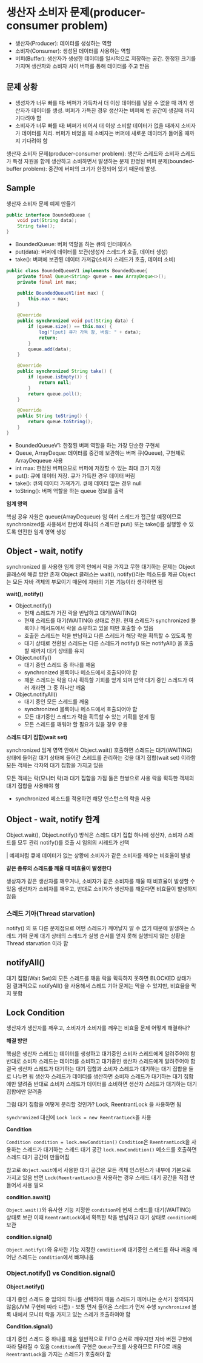 # 생산자 소비자 문제(producer-consumer problem)

- 생산자(Producer): 데이터를 생성하는 역할
- 소비자(Consumer): 생성된 데이터를 사용하는 역할
- 버퍼(Buffer): 생산자가 생성한 데이터를 일시적으로 저장하는 공간. 한정된 크기를 가지며 생산자와 소비자 사이 버퍼를 통해 데이터를 주고 받음

## 문제 상황

- 생성자가 너무 빠를 때: 버퍼가 가득차서 더 이상 데이터를 넣을 수 없을 때 까지 생산자가 데이터를 생성. 버퍼가 가득찬 경우 생산자는 버퍼에 빈 공간이 생길때 까지 기다려야 함
- 소비자가 너무 빠를 때: 버퍼가 비어서 더 이상 소비할 데이터가 없을 때까지 소비자가 데이터를 처리. 버퍼가 비었을 때 소비자는 버퍼에 새로운 데이터가 들어올 때까지 기다려야 함

생산자 소비자 문제(producer-consumer problem): 생산자 스레드와 소비자 스레드가 특정 자원을 함께 생산하고 소비하면서 발생하는 문제
한정된 버퍼 문제(bounded-buffer problem): 중간에 버퍼의 크기가 한정되어 있기 때문에 발생.

## Sample

생산자 소비자 문제 예제 만들기

```java
public interface BoundedQueue {
    void put(String data);
    String take();
}
```

- BoundedQueue: 버퍼 역할을 하는 큐의 인터페이스
- put(data): 버퍼에 데이터를 보관(생성자 스레드가 호출, 데이터 생성)
- take(): 버퍼에 보관된 데이터 가져감(소비자 스레드가 호출, 데이터 소비)

```java
public class BoundedQueueV1 implements BoundedQueue{
    private final Queue<String> queue = new ArrayDeque<>();
    private final int max;

    public BoundedQueueV1(int max) {
        this.max = max;
    }

    @Override
    public synchronized void put(String data) {
        if (queue.size() == this.max) {
            log("[put] 큐가 가득 참, 버림: " + data);
            return;
        }
        queue.add(data);
    }

    @Override
    public synchronized String take() {
        if (queue.isEmpty()) {
            return null;
        }
        return queue.poll();
    }

    @Override
    public String toString() {
        return queue.toString();
    }
}
```

- BoundedQueueV1: 한정된 버퍼 역할을 하는 가장 단순한 구현체
- Queue, ArrayDeque: 데이터를 중간에 보관하는 버퍼 큐(Queue), 구현체로 ArrayDequeue 사용
- int max: 한정된 버퍼으므로 버퍼에 저장할 수 있는 최대 크기 지정
- put(): 큐에 데이터 저장. 큐가 가득찬 경우 데이터 버림
- take(): 큐의 데이터 가져가기. 큐에 데이터 없는 경우 null
- toString(): 버퍼 역할을 하는 queue 정보를 출력

**임계 영역**

핵심 공유 자원은 queue(ArrayDequeue) 임
여러 스레드가 접근할 예정이므로 synchronized를 사용해서 한번에 하나의 스레드만 put() 또는 take()를 실행할 수 있도록 안전한 임계 영역 생성

## Object - wait, notify

synchronized 를 사용한 임계 영역 안에서 락을 가지고 무한 대기하는 문제는 Object 클래스에 해결 방안 존재
Object 클래스는 wait(), notify()라는 메소드를 제공
Object 는 모든 자바 객체의 부모이기 때문에 자바의 기본 기능이라 생각하면 됨

**wait(), notify()**

- Object.notify()
  - 현재 스레드가 가진 락을 반납하고 대기(WAITING)
  - 현재 스레드를 대기(WAITING) 상태로 전환. 현재 스레드가 synchronized 블록이나 메서드에서 락을 소유하고 있을 때만 호출할 수 있음
  - 호출한 스레드는 락을 반납하고 다른 스레드가 해당 락을 획득할 수 있도록 함
  - 대기 상태로 전환된 스레드는 다른 스레드가 notify() 또는 notifyAll() 을 호출할 때까지 대기 상태를 유지
- Object.notify()
  - 대기 중인 스레드 중 하나를 깨움
  - synchronized 블록이나 메소드에서 호출되어야 함
  - 깨운 스레드는 락을 다시 획득할 기회를 얻게 되며 만약 대기 중인 스레드가 여러 개라면 그 중 하나만 깨움
- Object.notifyAll()
  - 대기 중인 모든 스레드를 깨움
  - synchronized 블록이나 메소드에서 호출되어야 함
  - 모든 대기중인 스레드가 락을 획득할 수 있는 기획를 얻게 됨
  - 모든 스레드를 깨워야 할 필요가 있을 경우 유용

**스레드 대기 집합(wait set)**

synchronized 임계 영역 안에서 Object.wait() 호출하면 스레드는 대기(WAITING) 상태에 들어감
대기 상태에 들어간 스레드를 관리하는 것을 대기 집합(wait set) 이라함
모든 객체는 각자의 대기 집함을 가지고 있음

모든 객체는 락(모니터 락)과 대기 집합을 가짐
둘은 한쌍으로 사용
락을 획득한 객체의 대기 집합을 사용해야 함
- synchronized 메소드를 적용하면 해당 인스턴스의 락을 사용

## Object - wait, notify 한계

Object.wait(), Object.notify() 방식은 스레드 대기 집합 하나에 생산자, 소비자 스레드를 모두 관리
notify()를 호출 시 임의의 시레드가 선택

| 예제처럼 큐에 데이터가 없는 상황에 소비자가 같은 소비자를 깨우는 비효율이 발생

**같은 종류의 스레드를 깨울 때 비효율이 발생한다**

생상자가 같은 생산자를 깨우거나, 소비자가 같은 소비자를 깨울 때 비효율이 발생할 수 있음
생산자가 소비자를 깨우고, 반대로 소비자가 생산자를 깨운다면 비효율이 발생하지 않음

### 스레드 기아(Thread starvation)

notify() 의 또 다른 문제점으로 어떤 스레드가 깨어날지 알 수 없기 때문에 발생하는 스레드 기아 문제
대기 상태의 스레드가 실행 순서를 얻지 못해 실행되지 않는 상황을 Thread starvation 이라 함


## notifyAll()

대기 집합(Wait Set)의 모든 스레드를 깨움
락을 획득하지 못하면 BLOCKED 상태가 됨
결과적으로 notifyAll() 을 사용해서 스레드 기아 문제는 막을 수 있지만, 비효율을 막지 못함

## Lock Condition

생산자가 생산자를 깨우고, 소비자가 소비자를 깨우는 비효율 문제 어떻게 해결하나?

**해결 방안**

핵심은 생산자 스레드는 데이터를 생성하고 대기중인 소비자 스레드에게 알려주어야 함
반대로 소비자 스레드는 데이터를 소비하고 대기중인 생산자 스레드에게 알려주어야 함
결국 생산자 스레드가 대기하는 대기 집합과 소비자 스레드가 대기하는 대기 집합을 둘로 나누면 됨
생산자 스레드가 데이터를 생산하면 소비자 스레드가 대기하는 대기 집합에만 알려줌
반대로 소비자 스레드가 데이터를 소비하면 생산자 스레드가 대기하는 대기 집합에만 알려줌

그럼 대기 집합을 어떻게 분리할 것인가?
Lock, ReentrantLock 을 사용하면 됨

`synchronized`  대신에 `Lock lock = new ReentrantLock`을 사용

**Condition**

`Condition condition = lock.newCondition()`
`Condition`은 `ReentrantLock`을 사용하는 스레드가 대기하는 스레드 대기 공간
`lock.newCondition()` 메소드를 호출하면 스레드 대기 공간이 만들어짐

참고로 `Object.wait`에서 사용한 대기 공간은 모든 객체 인스턴스가 내부에 기본으로 가지고 있음
반면 `Lock(ReentrantLock)`을 사용하는 경우 스레드 대기 공간을 직접 만들어서 사용 필요

**condition.await()**

`Object.wait()`와 유사한 기능
지정한 `condition`에 현재 스레드를 대기(WAITING) 상태로 보관
이때 `ReentrantLock`에서 획득한 락을 반납하고 대기 상태로 `condition`에 보관

**condition.signal()**

`Object.notify()`와 유사한 기능
지정한 `condition`에 대기중인 스레드를 하나 깨움
깨어난 스레드는 `condition`에서 빠져나옴

### Object.notify() vs Condition.signal()

**Object.notify()**

대기 중인 스레드 중 임의의 하나를 선택하여 깨움
스레드가 깨어나는 순서가 정의되지 않음(JVM 구현에 따라 다름) - 보통 먼저 들어온 스레드가 먼저 수행
`synchronized` 블록 내에서 모니터 락을 가지고 있는 스레가 호출하여야 함

**Condition.signal()**

대기 중인 스레드 중 하나를 깨움
일반적으로 FIFO 순서로 깨우지만 자바 버전 구현에 따라 달라질 수 있음
`Condition`의 구현은 `Queue`구조를 사용하므로 FIFO로 깨움
`ReentrantLock`을 가지는 스레드가 호출해야 함









